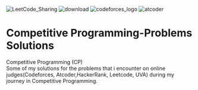 ![LeetCode_Sharing](https://user-images.githubusercontent.com/90795661/195856270-68723912-1b25-412b-a51c-91a0123765b6.png)
![download](https://user-images.githubusercontent.com/90795661/195856468-8f3925f3-febe-4698-8946-52616ce00d79.png)
![codeforces_logo](https://user-images.githubusercontent.com/90795661/195855972-04b0f45c-c19b-41ee-8e48-3d1815b291ae.png)
![atcoder](https://user-images.githubusercontent.com/90795661/195855648-4877dfcf-d784-4384-b4c3-4ca163c8ff5e.png)
# Competitive Programming-Problems Solutions
Competitive Programming (CP)                                                                          
Some of my solutions for the problems that i encounter on online judges(Codeforces, Atcoder,HackerRank, Leetcode, UVA) during my journey in Competitive Programming.
